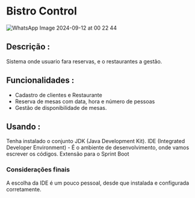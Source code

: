 # Bistro Control


![WhatsApp Image 2024-09-12 at 00 22 44](https://github.com/user-attachments/assets/4f8c960f-1685-4dfc-8e2a-8ea599b7ee3d)



## Descrição :

 Sistema onde usuario fara reservas, e o restaurantes a gestão. 
   
## Funcionalidades :   

- Cadastro de clientes e Restaurante 
- Reserva de mesas com data, hora e número de pessoas 
- Gestão de disponibilidade de mesas.   

## Usando :

Tenha instalado o conjunto JDK (Java Development Kit).
IDE (Integrated Developer Environment) - É o ambiente de desenvolvimento, onde vamos escrever os códigos.
Extensão para o Sprint Boot

### Considerações finais

A escolha da IDE é um pouco pessoal, desde que instalada e configurada corretamente.



